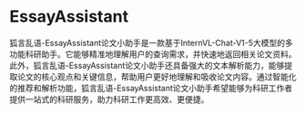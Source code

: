 # EssayAssistant
狐言乱语-EssayAssistant论文小助手是一款基于InternVL-Chat-V1-5大模型的多功能科研助手。它能够精准地理解用户的查询需求，并快速地返回相关论文资料。此外，狐言乱语-EssayAssistant论文小助手还具备强大的文本解析能力，能够提取论文的核心观点和关键信息，帮助用户更好地理解和吸收论文内容。通过智能化的推荐和解析功能，狐言乱语-EssayAssistant论文小助手希望能够为科研工作者提供一站式的科研服务，助力科研工作更高效、更便捷。
